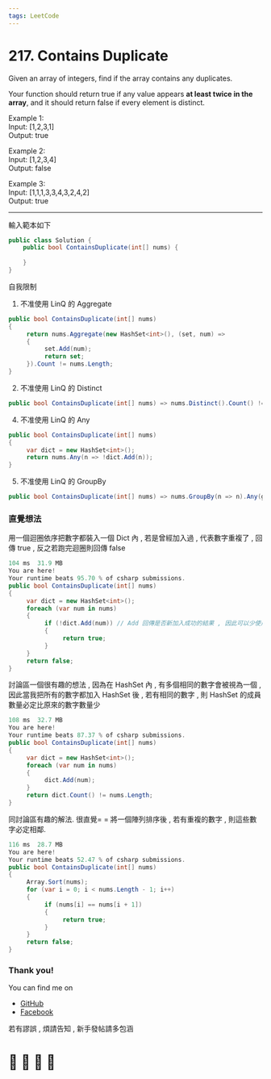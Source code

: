 ```yaml
---
tags: LeetCode
---
```


# 217. Contains Duplicate

Given an array of integers, find if the array contains any duplicates.

Your function should return true if any value appears **at least twice in the array**, and it should return false if every element is distinct.

Example 1:    
Input: [1,2,3,1]    
Output: true    

Example 2:    
Input: [1,2,3,4]    
Output: false    

Example 3:    
Input: [1,1,1,3,3,4,3,2,4,2]    
Output: true    

---
輸入範本如下
```C#
public class Solution {
    public bool ContainsDuplicate(int[] nums) {
        
    }
}
```

自我限制 
1. 不准使用 LinQ 的 Aggregate
```C#
public bool ContainsDuplicate(int[] nums)
{
     return nums.Aggregate(new HashSet<int>(), (set, num) =>
     {
          set.Add(num);
          return set;
     }).Count != nums.Length;
}
```
2. 不准使用 LinQ 的 Distinct
```C#
public bool ContainsDuplicate(int[] nums) => nums.Distinct().Count() != nums.Length;
```
4. 不准使用 LinQ 的 Any
```C#
public bool ContainsDuplicate(int[] nums)
{
     var dict = new HashSet<int>();
     return nums.Any(n => !dict.Add(n));
}
```
5. 不准使用 LinQ 的 GroupBy
```C#
public bool ContainsDuplicate(int[] nums) => nums.GroupBy(n => n).Any(group => group.Count() > 1);
```

### 直覺想法
用一個迴圈依序把數字都裝入一個 Dict 內 , 若是曾經加入過 , 代表數字重複了 , 回傳 true , 反之若跑完迴圈則回傳 false

```C#
104 ms	31.9 MB
You are here!
Your runtime beats 95.70 % of csharp submissions.
public bool ContainsDuplicate(int[] nums)
{
     var dict = new HashSet<int>();
     foreach (var num in nums)
     {
          if (!dict.Add(num)) // Add 回傳是否新加入成功的結果 , 因此可以少使用一個 Contains 去判斷是否包含. 
          {
               return true;
          }
     }
     return false;
}
```

討論區一個很有趣的想法 , 因為在 HashSet 內 , 有多個相同的數字會被視為一個 ,
因此當我把所有的數字都加入 HashSet 後 , 若有相同的數字 , 則 HashSet 的成員數量必定比原來的數字數量少

```C#
108 ms	32.7 MB
You are here!
Your runtime beats 87.37 % of csharp submissions.
public bool ContainsDuplicate(int[] nums)
{
     var dict = new HashSet<int>();
     foreach (var num in nums)
     {
          dict.Add(num);
     }
     return dict.Count() != nums.Length;
}
```

同討論區有趣的解法. 很直覺= =
將一個陣列排序後 , 若有重複的數字 , 則這些數字必定相鄰.
```C#
116 ms	28.7 MB
You are here!
Your runtime beats 52.47 % of csharp submissions.
public bool ContainsDuplicate(int[] nums)
{
     Array.Sort(nums);
     for (var i = 0; i < nums.Length - 1; i++)
     {
          if (nums[i] == nums[i + 1])
          {
               return true;
          }
     }
     return false;
}
```


### Thank you! 

You can find me on

- [GitHub](https://github.com/s0920832252)
- [Facebook](https://www.facebook.com/fourtune.chen)

若有謬誤 , 煩請告知 , 新手發帖請多包涵

# :100: :muscle: :tada: :sheep: 
